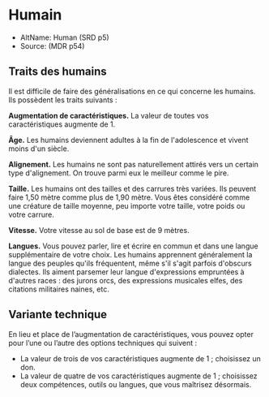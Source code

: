 
<!--Generic-->

# <!--Name-->Humain<!--/Name-->

- AltName: <!--AltName-->Human (SRD p5)<!--/AltName-->
- Source: <!--Source-->(MDR p54)<!--/Source-->

## Traits des humains

Il est difficile de faire des généralisations en ce qui concerne les humains. Ils possèdent les traits suivants :

**Augmentation de caractéristiques.** La valeur de toutes vos caractéristiques augmente de 1.

**Âge.** Les humains deviennent adultes à la fin de l'adolescence et vivent moins d'un siècle.

**Alignement.** Les humains ne sont pas naturellement attirés vers un certain type d'alignement. On trouve parmi eux le meilleur comme le pire.

**Taille.** Les humains ont des tailles et des carrures très variées. Ils peuvent faire 1,50 mètre comme plus de 1,90 mètre. Vous êtes considéré comme une créature de taille moyenne, peu importe votre taille, votre poids ou votre carrure.

**Vitesse.** Votre vitesse au sol de base est de 9 mètres.

**Langues.** Vous pouvez parler, lire et écrire en commun et dans une langue supplémentaire de votre choix. Les humains apprennent généralement la langue des peuples qu'ils fréquentent, même s'il s'agit parfois d'obscurs dialectes. Ils aiment parsemer leur langue d'expressions empruntées à d'autres races : des jurons orcs, des expressions musicales elfes, des citations militaires naines, etc.

<!--Generic-->

## <!--Name-->Variante technique<!--/Name-->

En lieu et place de l’augmentation de caractéristiques, vous pouvez opter pour l’une ou l’autre des options techniques qui suivent :

* La valeur de trois de vos caractéristiques augmente de 1 ; choisissez un don.
* La valeur de quatre de vos caractéristiques augmente de 1 ; choisissez deux compétences, outils ou langues, que vous maîtrisez désormais.

<!--/Generic-->

<!--/Generic-->

[Force]: abilities_strength_hd.md
[Dextérité]: abilities_dexterity_hd.md
[Constitution]: abilities_constitution_hd.md
[Intelligence]: abilities_intelligence_hd.md
[Sagesse]: abilities_wisdom_hd.md
[Charisme]: abilities_charisma_hd.md
[jet de sauvegarde]: abilities_hd.md#jets-de-sauvegarde
[jets de sauvegarde]: abilities_hd.md#jets-de-sauvegarde



